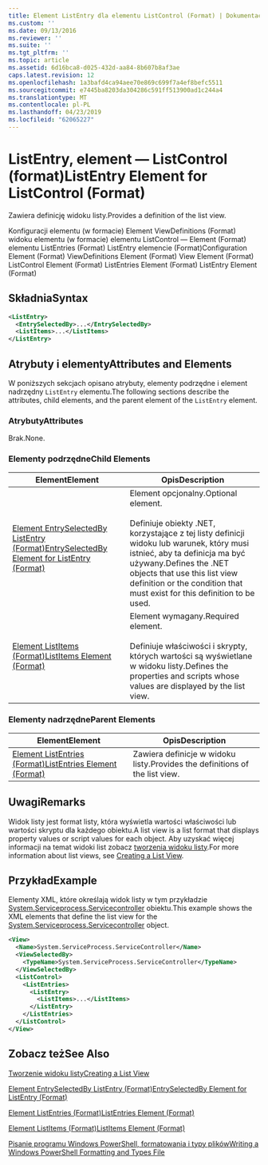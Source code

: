 ```yaml
---
title: Element ListEntry dla elementu ListControl (Format) | Dokumentacja firmy Microsoft
ms.custom: ''
ms.date: 09/13/2016
ms.reviewer: ''
ms.suite: ''
ms.tgt_pltfrm: ''
ms.topic: article
ms.assetid: 6d16bca8-d025-432d-aa84-8b607b8af3ae
caps.latest.revision: 12
ms.openlocfilehash: 1a3bafd4ca94aee70e869c699f7a4ef8befc5511
ms.sourcegitcommit: e7445ba8203da304286c591ff513900ad1c244a4
ms.translationtype: MT
ms.contentlocale: pl-PL
ms.lasthandoff: 04/23/2019
ms.locfileid: "62065227"
---
```

# <a name="listentry-element-for-listcontrol-format"></a><span data-ttu-id="08ed8-102">ListEntry, element — ListControl (format)</span><span class="sxs-lookup"><span data-stu-id="08ed8-102">ListEntry Element for ListControl (Format)</span></span>

<span data-ttu-id="08ed8-103">Zawiera definicję widoku listy.</span><span class="sxs-lookup"><span data-stu-id="08ed8-103">Provides a definition of the list view.</span></span>

<span data-ttu-id="08ed8-104">Konfiguracji elementu (w formacie) Element ViewDefinitions (Format) widoku elementu (w formacie) elementu ListControl — Element (Format) elementu ListEntries (Format) ListEntry elemencie (Format)</span><span class="sxs-lookup"><span data-stu-id="08ed8-104">Configuration Element (Format) ViewDefinitions Element (Format) View Element (Format) ListControl Element (Format) ListEntries Element (Format) ListEntry Element (Format)</span></span>

## <a name="syntax"></a><span data-ttu-id="08ed8-105">Składnia</span><span class="sxs-lookup"><span data-stu-id="08ed8-105">Syntax</span></span>

```xml
<ListEntry>
  <EntrySelectedBy>...</EntrySelectedBy>
  <ListItems>...</ListItems>
</ListEntry>
```

## <a name="attributes-and-elements"></a><span data-ttu-id="08ed8-106">Atrybuty i elementy</span><span class="sxs-lookup"><span data-stu-id="08ed8-106">Attributes and Elements</span></span>

<span data-ttu-id="08ed8-107">W poniższych sekcjach opisano atrybuty, elementy podrzędne i element nadrzędny `ListEntry` elementu.</span><span class="sxs-lookup"><span data-stu-id="08ed8-107">The following sections describe the attributes, child elements, and the parent element of the `ListEntry` element.</span></span>

### <a name="attributes"></a><span data-ttu-id="08ed8-108">Atrybuty</span><span class="sxs-lookup"><span data-stu-id="08ed8-108">Attributes</span></span>

<span data-ttu-id="08ed8-109">Brak.</span><span class="sxs-lookup"><span data-stu-id="08ed8-109">None.</span></span>

### <a name="child-elements"></a><span data-ttu-id="08ed8-110">Elementy podrzędne</span><span class="sxs-lookup"><span data-stu-id="08ed8-110">Child Elements</span></span>

|<span data-ttu-id="08ed8-111">Element</span><span class="sxs-lookup"><span data-stu-id="08ed8-111">Element</span></span>|<span data-ttu-id="08ed8-112">Opis</span><span class="sxs-lookup"><span data-stu-id="08ed8-112">Description</span></span>|
|-------------|-----------------|
|[<span data-ttu-id="08ed8-113">Element EntrySelectedBy ListEntry (Format)</span><span class="sxs-lookup"><span data-stu-id="08ed8-113">EntrySelectedBy Element for ListEntry (Format)</span></span>](./entryselectedby-element-for-listentry-for-listcontrol-format.md)|<span data-ttu-id="08ed8-114">Element opcjonalny.</span><span class="sxs-lookup"><span data-stu-id="08ed8-114">Optional element.</span></span><br /><br /> <span data-ttu-id="08ed8-115">Definiuje obiekty .NET, korzystające z tej listy definicji widoku lub warunek, który musi istnieć, aby ta definicja ma być używany.</span><span class="sxs-lookup"><span data-stu-id="08ed8-115">Defines the .NET objects that use this list view definition or the condition that must exist for this definition to be used.</span></span>|
|[<span data-ttu-id="08ed8-116">Element ListItems (Format)</span><span class="sxs-lookup"><span data-stu-id="08ed8-116">ListItems Element (Format)</span></span>](./listitems-element-for-listentry-for-listcontrol-format.md)|<span data-ttu-id="08ed8-117">Element wymagany.</span><span class="sxs-lookup"><span data-stu-id="08ed8-117">Required element.</span></span><br /><br /> <span data-ttu-id="08ed8-118">Definiuje właściwości i skrypty, których wartości są wyświetlane w widoku listy.</span><span class="sxs-lookup"><span data-stu-id="08ed8-118">Defines the properties and scripts whose values are displayed by the list view.</span></span>|

### <a name="parent-elements"></a><span data-ttu-id="08ed8-119">Elementy nadrzędne</span><span class="sxs-lookup"><span data-stu-id="08ed8-119">Parent Elements</span></span>

|<span data-ttu-id="08ed8-120">Element</span><span class="sxs-lookup"><span data-stu-id="08ed8-120">Element</span></span>|<span data-ttu-id="08ed8-121">Opis</span><span class="sxs-lookup"><span data-stu-id="08ed8-121">Description</span></span>|
|-------------|-----------------|
|[<span data-ttu-id="08ed8-122">Element ListEntries (Format)</span><span class="sxs-lookup"><span data-stu-id="08ed8-122">ListEntries Element (Format)</span></span>](./listentries-element-for-listcontrol-format.md)|<span data-ttu-id="08ed8-123">Zawiera definicje w widoku listy.</span><span class="sxs-lookup"><span data-stu-id="08ed8-123">Provides the definitions of the list view.</span></span>|

## <a name="remarks"></a><span data-ttu-id="08ed8-124">Uwagi</span><span class="sxs-lookup"><span data-stu-id="08ed8-124">Remarks</span></span>

<span data-ttu-id="08ed8-125">Widok listy jest format listy, która wyświetla wartości właściwości lub wartości skryptu dla każdego obiektu.</span><span class="sxs-lookup"><span data-stu-id="08ed8-125">A list view is a list format that displays property values or script values for each object.</span></span> <span data-ttu-id="08ed8-126">Aby uzyskać więcej informacji na temat widoki list zobacz [tworzenia widoku listy](./creating-a-list-view.md).</span><span class="sxs-lookup"><span data-stu-id="08ed8-126">For more information about list views, see [Creating a List View](./creating-a-list-view.md).</span></span>

## <a name="example"></a><span data-ttu-id="08ed8-127">Przykład</span><span class="sxs-lookup"><span data-stu-id="08ed8-127">Example</span></span>

<span data-ttu-id="08ed8-128">Elementy XML, które określają widok listy w tym przykładzie [System.Serviceprocess.Servicecontroller](/dotnet/api/System.ServiceProcess.ServiceController) obiektu.</span><span class="sxs-lookup"><span data-stu-id="08ed8-128">This example shows the XML elements that define the list view for the [System.Serviceprocess.Servicecontroller](/dotnet/api/System.ServiceProcess.ServiceController) object.</span></span>

```xml
<View>
  <Name>System.ServiceProcess.ServiceController</Name>
  <ViewSelectedBy>
    <TypeName>System.ServiceProcess.ServiceController</TypeName>
  </ViewSelectedBy>
  <ListControl>
    <ListEntries>
      <ListEntry>
        <ListItems>...</ListItems>
      </ListEntry>
    </ListEntries>
  </ListControl>
</View>
```

## <a name="see-also"></a><span data-ttu-id="08ed8-129">Zobacz też</span><span class="sxs-lookup"><span data-stu-id="08ed8-129">See Also</span></span>

[<span data-ttu-id="08ed8-130">Tworzenie widoku listy</span><span class="sxs-lookup"><span data-stu-id="08ed8-130">Creating a List View</span></span>](./creating-a-list-view.md)

[<span data-ttu-id="08ed8-131">Element EntrySelectedBy ListEntry (Format)</span><span class="sxs-lookup"><span data-stu-id="08ed8-131">EntrySelectedBy Element for ListEntry (Format)</span></span>](./entryselectedby-element-for-listentry-for-listcontrol-format.md)

[<span data-ttu-id="08ed8-132">Element ListEntries (Format)</span><span class="sxs-lookup"><span data-stu-id="08ed8-132">ListEntries Element (Format)</span></span>](./listentries-element-for-listcontrol-format.md)

[<span data-ttu-id="08ed8-133">Element ListItems (Format)</span><span class="sxs-lookup"><span data-stu-id="08ed8-133">ListItems Element (Format)</span></span>](./listitems-element-for-listentry-for-listcontrol-format.md)

[<span data-ttu-id="08ed8-134">Pisanie programu Windows PowerShell, formatowania i typy plików</span><span class="sxs-lookup"><span data-stu-id="08ed8-134">Writing a Windows PowerShell Formatting and Types File</span></span>](./writing-a-powershell-formatting-file.md)
